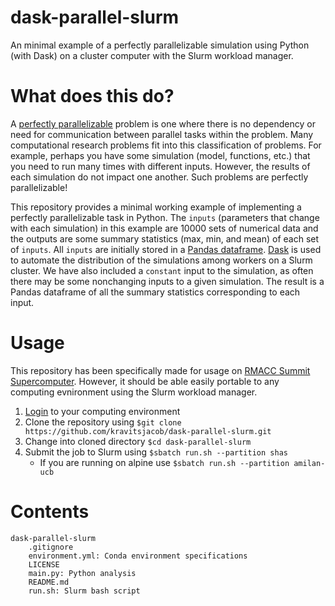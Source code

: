 # dask-parallel-slurm
An minimal example of a perfectly parallelizable simulation using Python (with Dask) on a cluster computer with the Slurm workload manager. 

# What does this do?
A [perfectly parallelizable](https://en.wikipedia.org/wiki/Embarrassingly_parallel) problem is one where there is no dependency or need for communication between parallel tasks within the problem. Many computational research problems fit into this classification of problems. For example, perhaps you have some simulation (model, functions, etc.) that you need to run many times with different inputs. However, the results of each simulation do not impact one another. Such problems are perfectly parallelizable!

This repository provides a minimal working example of implementing a perfectly parallelizable task in Python. The `inputs` (parameters that change with each simulation) in this example are 10000 sets of numerical data and the outputs are some summary statistics (max, min, and mean) of each set of `inputs`. All `inputs` are initially stored in a [Pandas dataframe](https://pandas.pydata.org/docs/reference/api/pandas.DataFrame.html). [Dask](https://dask.org/) is used to automate the distribution of the simulations among workers on a Slurm cluster. We have also included a `constant` input to the simulation, as often there may be some nonchanging inputs to a given simulation. The result is a Pandas dataframe of all the summary statistics corresponding to each input.

# Usage
This repository has been specifically made for usage on [RMACC Summit Supercomputer](https://www.colorado.edu/rc/resources/summit). However, it should be able easily portable to any computing evnironment using the Slurm workload manager.
1. [Login](https://curc.readthedocs.io/en/latest/access/logging-in.html) to your computing environment
2. Clone the repository using `$git clone https://github.com/kravitsjacob/dask-parallel-slurm.git`
3. Change into cloned directory `$cd dask-parallel-slurm`
4. Submit the job to Slurm using `$sbatch run.sh --partition shas`
    * If you are running on alpine use `$sbatch run.sh --partition amilan-ucb`

# Contents
```
dask-parallel-slurm
    .gitignore
    environment.yml: Conda environment specifications
    LICENSE
    main.py: Python analysis
    README.md
    run.sh: Slurm bash script
 ```
